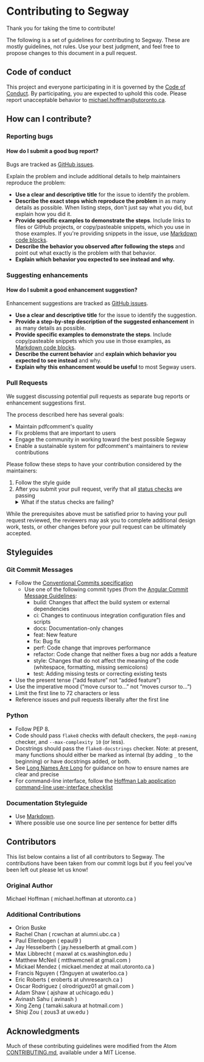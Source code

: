 # Contributing to Segway

Thank you for taking the time to contribute!

The following is a set of guidelines for contributing to Segway.
These are mostly guidelines, not rules.
Use your best judgment, and feel free to propose changes to this document in a pull request.

## Code of conduct

This project and everyone participating in it is governed by the [Code of Conduct](CODE_OF_CONDUCT.md).
By participating, you are expected to uphold this code.
Please report unacceptable behavior to [michael.hoffman@utoronto.ca](mailto:michael.hoffman@utoronto.ca).

## How can I contribute?

### Reporting bugs

#### How do I submit a good bug report?

Bugs are tracked as [GitHub issues](https://guides.github.com/features/issues://github.com/hoffmangroup/segway/issues).

Explain the problem and include additional details to help maintainers reproduce the problem:

* **Use a clear and descriptive title** for the issue to identify the problem.
* **Describe the exact steps which reproduce the problem** in as many details as possible. When listing steps, don't just say what you did, but explain how you did it.
* **Provide specific examples to demonstrate the steps**. Include links to files or GitHub projects, or copy/pasteable snippets, which you use in those examples. If you're providing snippets in the issue, use [Markdown code blocks](https://help.github.com/articles/markdown-basics/#multiple-lines).
* **Describe the behavior you observed after following the steps** and point out what exactly is the problem with that behavior.
* **Explain which behavior you expected to see instead and why.**

### Suggesting enhancements

#### How do I submit a good enhancement suggestion?

Enhancement suggestions are tracked as [GitHub issues](https://github.com/hoffmangroup/segway/issues).

* **Use a clear and descriptive title** for the issue to identify the suggestion.
* **Provide a step-by-step description of the suggested enhancement** in as many details as possible.
* **Provide specific examples to demonstrate the steps**. Include copy/pasteable snippets which you use in those examples, as [Markdown code blocks](https://help.github.com/articles/markdown-basics/#multiple-lines).
* **Describe the current behavior** and **explain which behavior you expected to see instead** and why.
* **Explain why this enhancement would be useful** to most Segway users.

### Pull Requests

We suggest discussing potential pull requests as separate bug reports or enhancement suggestions first.

The process described here has several goals:

- Maintain pdfcomment's quality
- Fix problems that are important to users
- Engage the community in working toward the best possible Segway
- Enable a sustainable system for pdfcomment's maintainers to review contributions

Please follow these steps to have your contribution considered by the maintainers:

1. Follow the style guide
2. After you submit your pull request, verify that all [status checks](https://help.github.com/articles/about-status-checks/) are passing <details><summary>What if the status checks are failing?</summary>If a status check is failing, and you believe that the failure is unrelated to your change, please leave a comment on the pull request explaining why you believe the failure is unrelated. A maintainer will re-run the status check for you. If we conclude that the failure was a false positive, then we will open an issue to track that problem with our status check suite.</details>

While the prerequisites above must be satisfied prior to having your pull request reviewed, the reviewers may ask you to complete additional design work, tests, or other changes before your pull request can be ultimately accepted.

## Styleguides

### Git Commit Messages

* Follow the [Conventional Commits specification](https://www.conventionalcommits.org/en/v1.0.0/#summary)
  - Use one of the following commit types (from the [Angular Commit Message Guidelines](https://github.com/angular/angular/blob/master/CONTRIBUTING.md#commit):
    - build: Changes that affect the build system or external dependencies
    - ci: Changes to continuous integration configuration files and scripts
    - docs: Documentation-only changes
    - feat: New feature
    - fix: Bug fix
    - perf: Code change that improves performance
    - refactor: Code change that neither fixes a bug nor adds a feature
    - style: Changes that do not affect the meaning of the code (whitespace, formatting, missing semicolons)
    - test: Adding missing tests or correcting existing tests
* Use the present tense (“add feature” not “added feature”)
* Use the imperative mood (“move cursor to…” not “moves cursor to…”)
* Limit the first line to 72 characters or less
* Reference issues and pull requests liberally after the first line

### Python

- Follow PEP 8.
- Code should pass `flake8` checks with default checkers, the `pep8-naming` checker, and `--max-complexity 10` (or less).
- Docstrings should pass the `flake8-docstrings` checker. Note: at present, many functions should either be marked as internal (by adding `_` to the beginning) or have docstrings added, or both.
- See [Long Names Are Long](http://journal.stuffwithstuff.com/2016/06/16/long-names-are-long/) for guidance on how to ensure names are clear and precise
- For command-line interface, follow the [Hoffman Lab application command-line user-interface checklist](https://docs.google.com/document/d/1xJSXHjkgcl77K_-d14YpC5xqY3epQwDYCS_eEYgq6dg)

### Documentation Styleguide

* Use [Markdown](https://daringfireball.net/projects/markdown).
* Where possible use one source line per sentence for better diffs


## Contributors
This list below contains a list of all contributors to Segway. The contributions
have been taken from our commit logs but if you feel you've been left out
please let us know!

### Original Author
Michael Hoffman ( michael.hoffman at utoronto.ca )

### Additional Contributions
- Orion Buske
- Rachel Chan ( rcwchan at alumni.ubc.ca )
- Paul Ellenbogen ( epaul9 )
- Jay Hesselberth ( jay.hesselberth at gmail.com )
- Max Libbrecht ( maxwl at cs.washington.edu )
- Matthew McNeil ( mtthwmcneil at gmail.com )
- Mickael Mendez ( mickael.mendez at mail.utoronto.ca )
- Francis Nguyen ( f3nguyen at uwaterloo.ca )
- Eric Roberts ( eroberts at uhnresearch.ca )
- Oscar Rodriguez ( olrodriguez01 at gmail.com )
- Adam Shaw ( ajshaw at uchicago.edu )
- Avinash Sahu ( avinash )
- Xing Zeng ( tamaki.sakura at hotmail.com )
- Shiqi Zou ( zous3 at uw.edu )


## Acknowledgments 
Much of these contributing guidelines were modified from the Atom [CONTRIBUTING.md](https://github.com/atom/atom/blob/master/CONTRIBUTING.md), available under a MIT License.
